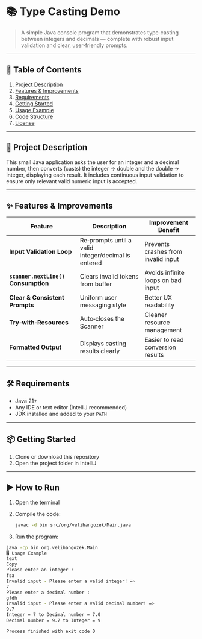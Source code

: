 # 📚 Type Casting Demo

> A simple Java console program that demonstrates type‑casting between integers and decimals — complete with robust input validation and clear, user‑friendly prompts.

---

## 📝 Table of Contents

1. [Project Description](#project-description)  
2. [Features & Improvements](#features--improvements)  
3. [Requirements](#requirements)  
4. [Getting Started](#getting-started)  
5. [Usage Example](#usage-example)  
6. [Code Structure](#code-structure)  
7. [License](#license)

---

## 🚀 Project Description

This small Java application asks the user for an integer and a decimal number, then converts (casts) the integer → double and the double → integer, displaying each result. It includes continuous input validation to ensure only relevant valid numeric input is accepted.

---

## ✨ Features & Improvements

| Feature | Description | Improvement Benefit |
|----------|-------------|---------------------|
| **Input Validation Loop** | Re‑prompts until a valid integer/decimal is entered | Prevents crashes from invalid input |
| **`scanner.nextLine()` Consumption** | Clears invalid tokens from buffer | Avoids infinite loops on bad input |
| **Clear & Consistent Prompts** | Uniform user messaging style | Better UX readability |
| **Try‑with‑Resources** | Auto‑closes the Scanner | Cleaner resource management |
| **Formatted Output** | Displays casting results clearly | Easier to read conversion results |

---

## 🛠 Requirements

- Java 21+  
- Any IDE or text editor (IntelliJ recommended)  
- JDK installed and added to your `PATH`

---

## 📦 Getting Started

1. Clone or download this repository  
2. Open the project folder in IntelliJ  

---

## ▶️ How to Run

1. Open the terminal
2. Compile the code:

   ```bash
   javac -d bin src/org/velihangozek/Main.java
    ```

3. Run the program:

```bash
java -cp bin org.velihangozek.Main
🖥 Usage Example
text
Copy
Please enter an integer : 
fsa
Invalid input - Please enter a valid integer! =>
7
Please enter a decimal number : 
gfdh
Invalid input - Please enter a valid decimal number! =>
9.7
Integer = 7 to Decimal number = 7.0
Decimal number = 9.7 to Integer = 9

Process finished with exit code 0
```
